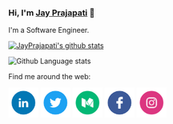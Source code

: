 ### Hi, I'm [Jay Prajapati](http://jayprajapati.in) 👋

I'm a Software Engineer.

[![JayPrajapati's github stats](https://github-readme-stats.vercel.app/api?username=jayprajapati857&count_private=true&show_icons=true)](https://github.com/jayprajapati857) 

![Github Language stats](https://github-readme-stats.vercel.app/api/top-langs/?username=jayprajapati857&langs_count=4)

Find me around the web:

<a href="https://www.linkedin.com/in/jayprajapati857"><img src="https://github.com/aritraroy/social-icons/blob/master/linkedin-icon.png?raw=true" width="60"></a> <a href="https://twitter.com/_jayprajapati"><img src="https://github.com/aritraroy/social-icons/blob/master/twitter-icon.png?raw=true" width="60"></a> <a href="https://medium.com/@jay-prajapati"><img src="https://github.com/aritraroy/social-icons/blob/master/medium-icon.png?raw=true" width="60"></a> <a href="https://www.facebook.com/jayprajapati857"><img src="https://github.com/aritraroy/social-icons/blob/master/facebook-icon.png?raw=true" width="60"></a> <a href="https://www.instagram.com/_jay.prajapati"><img src="https://github.com/aritraroy/social-icons/blob/master/instagram-icon.png?raw=true" width="60"></a>

<!--
**jayprajapati857/jayprajapati857** is a ✨ _special_ ✨ repository because its `README.md` (this file) appears on your GitHub profile.

Here are some ideas to get you started:

- 🔭 I’m currently working on ...
- 🌱 I’m currently learning ...
- 👯 I’m looking to collaborate on ...
- 🤔 I’m looking for help with ...
- 💬 Ask me about ...
- 📫 How to reach me: ...
- 😄 Pronouns: ...
- ⚡ Fun fact: ...
-->
